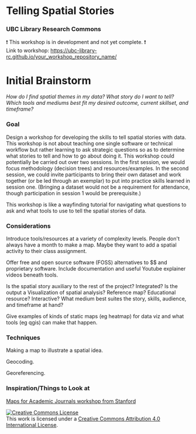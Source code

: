 # Telling Spatial Stories
### UBC Library Research Commons

:heavy_exclamation_mark: This workshop is in development and not yet complete. :heavy_exclamation_mark:    
Link to workshop: https://ubc-library-rc.github.io/your_workshop_repository_name/

# Initial Brainstorm

*How do I find spatial themes in my data? What story do I want to tell? Which tools and mediums best fit my desired outcome, current skillset, and timeframe?* 
    
### Goal
Design a workshop for developing the skills to tell spatial stories with data. This workshop is not about teaching one single software or technical workflow but rather learning to ask strategic questions so as to determine what stories to tell and how to go about doing it. This workshop could potentially be carried out over two sessions. In the first session, we would focus methodology (decision trees) and resources/examples. In the second session, we could invite participants to bring their own dataset and work together (or be led through an exemplar) to put into practice skills learned in session one. (Bringing a dataset would not be a requirement for attendance, though participation in session 1 would be prerequisite.)

This workshop is like a wayfinding tutorial for navigating what questions to ask and what tools to use to tell the spatial stories of data. 
    
### Considerations 
Introduce tools/resources at a variety of complexity levels. People don't always have a month to make a map. Maybe they want to add a spatial activity to their class assignment. 

Offer free and open source software (FOSS) alternatives to $$ and proprietary software. Include documentation and useful Youtube explainer videos beneath tools. 

Is the spatial story auxiliary to the rest of the project? Integrated? Is the output a Visualization of spatial analysis? Reference map? Educational resource? Interactive? What medium best suites the story, skills, audience, and timeframe at hand? 

Give examples of kinds of static maps (eg heatmap) for data viz and what tools (eg qgis) can make that happen. 

### Techniques

Making a map to illustrate a spatial idea.

Geocoding.

Georeferencing.

### Inspiration/Things to Look at

[Maps for Academic Journals workshop from Stanford](https://sites.google.com/stanford.edu/gis-cartography/workshops/maps-for-academic-journals?authuser=0)




















<a rel="license" href="http://creativecommons.org/licenses/by/4.0/"><img alt="Creative Commons License" style="border-width:0" src="https://i.creativecommons.org/l/by/4.0/88x31.png" /></a><br />This work is licensed under a <a rel="license" href="http://creativecommons.org/licenses/by/4.0/">Creative Commons Attribution 4.0 International License</a>.
